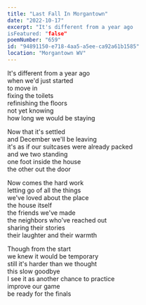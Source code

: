 ```yaml
---
title: "Last Fall In Morgantown"
date: "2022-10-17"
excerpt: "It's different from a year ago
isFeatured: "false"
poemNumber: "659"
id: "94891150-e718-4aa5-a5ee-ca92a61b1585"
location: "Morgantown WV"
---
```


It's different from a year ago  
when we'd just started  
to move in  
fixing the toilets  
refinishing the floors  
not yet knowing  
how long we would be staying

Now that it's settled  
and December we'll be leaving  
it's as if our suitcases were already packed  
and we two standing  
one foot inside the house  
the other out the door

Now comes the hard work  
letting go of all the things  
we've loved about the place  
the house itself  
the friends we've made  
the neighbors who've reached out  
sharing their stories  
their laughter and their warmth

Though from the start  
we knew it would be temporary  
still it's harder than we thought  
this slow goodbye  
I see it as another chance to practice  
improve our game  
be ready for the finals
